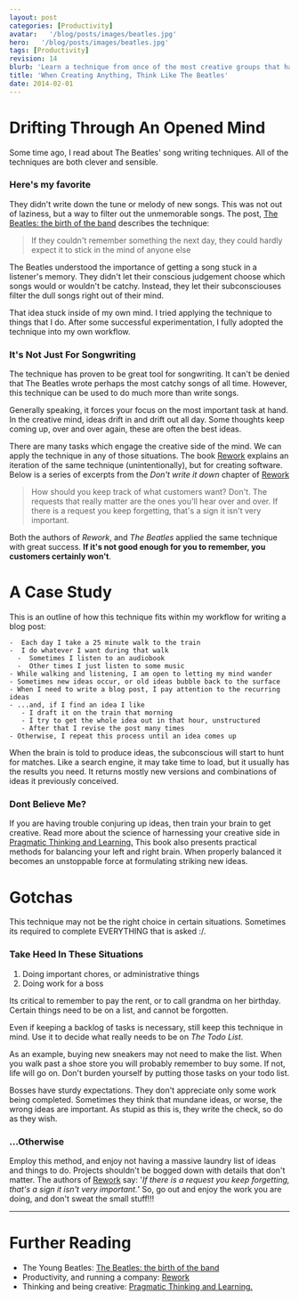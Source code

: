 ```yaml
---
layout: post
categories: [Productivity]
avatar:   '/blog/posts/images/beatles.jpg'
hero:   '/blog/posts/images/beatles.jpg'
tags: [Productivity]
revision: 14
blurb: 'Learn a technique from once of the most creative groups that has ever lived'
title: 'When Creating Anything, Think Like The Beatles'
date: 2014-02-01
---
```


# Drifting Through An Opened Mind
Some time ago, I read about The Beatles' song writing techniques.
All of the techniques are both clever and sensible.

### Here's my favorite

They didn't write down the tune or melody of new songs.
This was not out of laziness, but a way to filter out the unmemorable songs.
The post,
[The Beatles: the birth of the band](http://www.telegraph.co.uk/culture/music/the-beatles/10321180/The-Beatles-the-birth-of-the-band.html)
describes the technique:

> If they couldn't remember something the next day, they could hardly expect it to stick in the mind of anyone else

The Beatles understood the importance of getting a song stuck in a listener's memory.
They didn't let their conscious judgement choose which songs would or wouldn't be catchy.
Instead, they let their subconsciouses filter the dull songs right out of their mind.

That idea stuck inside of my own mind.
I tried applying the technique to things that I do.
After some successful experimentation, I fully adopted the technique into my own workflow.

### It's Not Just For Songwriting
The technique has proven to be great tool for songwriting.
It can't be denied that The Beatles wrote perhaps the most catchy songs of all time.
However, this technique can be used to do much more than write songs.

Generally speaking, it forces your focus on the most important task at hand.
In the creative mind, ideas drift in and drift out all day.
Some thoughts keep coming up, over and over again, these are often the best ideas.

There are many tasks which engage the creative side of the mind.
We can apply the technique in any of those situations.
The book
[Rework](http://www.amazon.com/gp/product/0307463745/ref=as_li_ss_tl?ie=UTF8&camp=1789&creative=390957&creativeASIN=0307463745&linkCode=as2&tag=richsonicom-20)
explains an iteration of the same technique (unintentionally), but for creating software.
Below is a series of excerpts from the *Don't write it down* chapter of
[Rework](http://www.amazon.com/gp/product/0307463745/ref=as_li_ss_tl?ie=UTF8&camp=1789&creative=390957&creativeASIN=0307463745&linkCode=as2&tag=richsonicom-20)

  >  How should you keep track of what customers want? Don't.
  >  The requests that really matter are the ones you'll hear over and over.
  >  If there is a request you keep forgetting, that's a sign it isn't very important.

Both the authors of *Rework*, and *The Beatles* applied the same technique with great success.
**If it's not good enough for you to remember, you customers certainly won't**.

# A Case Study

<p >
  This is an outline of how this technique fits within my workflow for writing a blog post:
</p>

```
-  Each day I take a 25 minute walk to the train
-  I do whatever I want during that walk
  -  Sometimes I listen to an audiobook
  -  Other times I just listen to some music
- While walking and listening, I am open to letting my mind wander
- Sometimes new ideas occur, or old ideas bubble back to the surface
- When I need to write a blog post, I pay attention to the recurring ideas
- ...and, if I find an idea I like
   - I draft it on the train that morning
   - I try to get the whole idea out in that hour, unstructured
   - After that I revise the post many times
- Otherwise, I repeat this process until an idea comes up
```

When the brain is told to produce ideas, the subconscious will start to hunt for matches.
Like a search engine, it may take time to load, but it usually has the results you need.
It returns mostly new versions and combinations of ideas it previously conceived.

### Dont Believe Me?

If you are having trouble conjuring up ideas, then train your brain to get creative.
Read more about the science of harnessing your creative side in
[Pragmatic Thinking and Learning.](http://www.amazon.com/gp/product/1934356050/ref=as_li_ss_tl?ie=UTF8&camp=1789&creative=390957&creativeASIN=1934356050&linkCode=as2&tag=richsonicom-20)
This book also presents practical methods for balancing your left and right brain.
When properly balanced it becomes an unstoppable force at formulating striking new ideas.
  
# Gotchas  

This technique may not be the right choice in certain situations.
Sometimes its required to complete EVERYTHING that is asked :/.
  
### Take Heed In These Situations
  
1. Doing important chores, or administrative things
1. Doing work for a boss
  
Its critical to remember to pay the rent, or to call grandma on her birthday.
Certain things need to be on a list, and cannot be forgotten.

Even if keeping a backlog of tasks is necessary, still keep this technique in mind.
Use it to decide what really needs to be on *The Todo List*.

As an example, buying new sneakers may not need to make the list.
When you walk past a shoe store you will probably remember to buy some.
If not, life will go on.
Don't burden yourself by putting those tasks on your todo list.

Bosses have sturdy expectations.
They don't appreciate only some work being completed.
Sometimes they think that mundane ideas, or worse, the wrong ideas are important.
As stupid as this is, they write the check, so do as they wish.

  
### ...Otherwise

Employ this method, and enjoy not having a massive laundry list of ideas and things to do.
Projects shouldn't be bogged down with details that don't matter.
The authors of 
[Rework](http://www.amazon.com/gp/product/0307463745/ref=as_li_ss_tl?ie=UTF8&camp=1789&creative=390957&creativeASIN=0307463745&linkCode=as2&tag=richsonicom-20)
say: '*If there is a request you keep forgetting, that's a sign it isn't very important.*'
So, go out and enjoy the work you are doing, and don't sweat the small stuff!!!

--------------------
# Further Reading

  * The Young Beatles: [The Beatles: the birth of the band](http://www.telegraph.co.uk/culture/music/the-beatles/10321180/The-Beatles-the-birth-of-the-band.html)
  * Productivity, and running a company: [Rework](http://www.amazon.com/gp/product/0307463745/ref=as_li_ss_tl?ie=UTF8&camp=1789&creative=390957&creativeASIN=0307463745&linkCode=as2&tag=richsonicom-20)
  * Thinking and being creative: [Pragmatic Thinking and Learning.](http://www.amazon.com/gp/product/1934356050/ref=as_li_ss_tl?ie=UTF8&camp=1789&creative=390957&creativeASIN=1934356050&linkCode=as2&tag=richsonicom-20)
